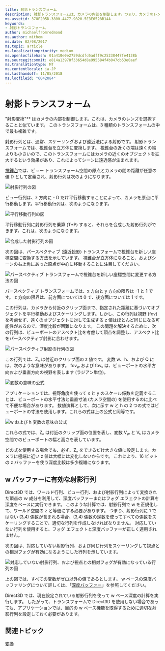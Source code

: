 ```yaml
---
title: 射影トランスフォーム
description: 射影トランスフォームは、カメラの内部を制御します。つまり、カメラのレンズを選ぶことと似ています。 このトランスフォームは、3 種類のトランスフォームの中で最も複雑です。
ms.assetid: 378F205D-3800-4477-9820-5EBE6528B14A
keywords:
- 射影トランスフォーム
author: michaelfromredmond
ms.author: mithom
ms.date: 02/08/2017
ms.topic: article
ms.localizationpriority: medium
ms.openlocfilehash: 01a410e0e2759dcdfd6adff9c25238447fe4138b
ms.sourcegitcommit: e814a13978f33654d8e995584f4b047cb53e0aef
ms.translationtype: MT
ms.contentlocale: ja-JP
ms.lasthandoff: 11/05/2018
ms.locfileid: "6042084"
---
```

# <a name="projection-transform"></a>射影トランスフォーム


"射影変換"** はカメラの内部を制御します。これは、カメラのレンズを選択することと似ています。 このトランスフォームは、3 種類のトランスフォームの中で最も複雑です。

射影行列とは、通常、スケーリングおよび遠近法による射影です。 射影トランスフォームでは、視錐台を立方体に変換します。 視錐台の近くの端は遠くの端よりも小さいので、このトランスフォームにはカメラの近くのオブジェクトを拡大するという効果があり、これによってシーンに遠近感が生まれます。

[視錘台](viewports-and-clipping.md)では、ビュー トランスフォーム空間の原点とカメラの間の距離が任意の値 D として定義され、射影行列は次のようになります。

![射影行列の図](images/projmat1.png)

ビュー行列は、z 方向に - D だけ平行移動することによって、カメラを原点に平行移動します。平行移動行列は、次のようになります。

![平行移動行列の図](images/projmat2.png)

平行移動行列に射影行列を乗算 (T\*P) すると、それらを合成した射影行列ができます。これは、次のようになります。

![合成した射影行列の図](images/projmat3.png)

次の図は、パースペクティブ (遠近投影) トランスフォームで視錐台を新しい座標空間に変換する方法を示しています。 視錐台が立方体になること、およびシーンの右上角にあった原点が中心に移動することに注目してください。

![パースペクティブ トランスフォームで視錐台を新しい座標空間に変更する方法の図](images/cuboid.png)

パースペクティブ トランスフォームでは、x 方向と y 方向の限界は -1 と 1 です。 z 方向の限界は、前方面については 0 で、後方面については 1 です。

この行列は、カメラから付近のクリップ面まで、指定された距離に基づいてオブジェクトを平行移動およびスケーリングします。しかし、この行列は視野 (fov) を考慮せず、遠くのオブジェクトに対して生成する z 値はほとんど同じになる可能性があるので、深度比較が困難になります。 この問題を解決するために、次の行列は、ビューポートのアスペクト比を考慮して頂点を調整し、アスペクト比をパースペクティブ射影に合わせます。

![パースペクティブ射影の行列の図](images/prjmatx1.png)

この行列では、Zₙ は付近のクリップ面の z 値です。 変数 w、h、および Q には、次のような意味があります。 fov<sub>w</sub> および fovₖ は、ビューポートの水平方向および垂直方向の視野を表します (ラジアン単位)。

![変数の意味の公式](images/prjmatx2.png)

アプリケーションでは、視野角度を使って x と y のスケール係数を定義することは、ビューポートの水平寸法と垂直寸法 (カメラ空間の) を使用するのに比べて不便な場合があります。 数値演算として、次に示す w と h の 2 つの式ではビューポートの寸法を使用します。これらの式は上の公式と同等です。

![w および h 変数の意味の公式](images/prjmatx3.png)

これらの式では、Zₙ は付近のクリップ面の位置を表し、変数 V<sub>w</sub> と Vₕ はカメラ空間でのビューポートの幅と高さを表しています。

どの式を使用する場合でも、必ず、Zₙ をできるだけ大きな値に設定します。カメラに極端に近い z 値は大幅には変化しないからです。 これにより、16 ビットの z バッファーを使う深度比較は多少複雑になります。

## <a name="span-idawfriendlyprojectionmatrixspanspan-idawfriendlyprojectionmatrixspanspan-idawfriendlyprojectionmatrixspana-w-friendly-projection-matrix"></a><span id="A_W_Friendly_Projection_Matrix"></span><span id="a_w_friendly_projection_matrix"></span><span id="A_W_FRIENDLY_PROJECTION_MATRIX"></span>w バッファーに有効な射影行列


Direct3D では、ワールド行列、ビュー行列、および射影行列によって変換された頂点の ｗ 成分を利用して、深度バッファーまたはフォグ エフェクトの計算を深度をベースに実行できます。 このような計算では、射影行列で w を正規化して、ワールド空間の z と等価にする必要があります。 つまり、射影行列に 1 ではない (3,4) 係数が含まれる場合、(3,4) 係数の逆数を使ってすべての係数をスケーリングすることで、適切な行列を作成しなければなりません。 対応していない行列を使用すると、フォグ エフェクトと深度バッファーが正しく適用されません。

次の図は、対応していない射影行列、および同じ行列をスケーリングして視点との相対フォグが有効になるようにした行列を示しています。

![対応していない射影行列、および視点との相対フォグが有効になっている行列の図](images/eyerlmx.png)

上の図では、すべての変数がゼロ以外の値であるとします。 w ベースの深度バッファリングについて詳しくは、「[深度バッファー](depth-buffers.md)」を参照してください。

Direct3D では、現在設定されている射影行列を使って w ベース深度の計算を実行します。 したがって、トランスフォームで Direct3D を使用しない場合であっても、アプリケーションでは、目的の w ベース機能を取得するために適切な射影行列を設定しておく必要があります。

## <a name="span-idrelated-topicsspanrelated-topics"></a><span id="related-topics"></span>関連トピック


[変換](transforms.md)

 

 




